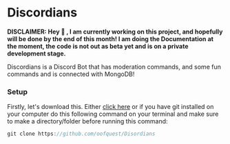 # Discordians

**DISCLAIMER: Hey 👋 , I am currently working on this project, and hopefully will be done by the end of this month! I am doing the Documentation at the moment, the code is not out as beta yet and is on a private development stage.**

Discordians is a Discord Bot that has moderation commands, and some fun commands and is connected with MongoDB!


### Setup

Firstly, let's download this. Either [click here](https://github.com/oofquest/Disordians/archive/refs/heads/master.zip) or if you have git installed on your computer do this following command on your terminal and make sure to make a directory/folder before running this command:

```js 
git clone https://github.com/oofquest/Disordians
```
